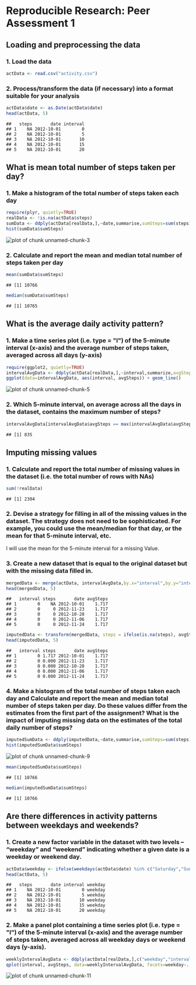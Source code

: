 # Reproducible Research: Peer Assessment 1

## Loading and preprocessing the data
### 1. Load the data

```r
actData <- read.csv("activity.csv")
```
### 2. Process/transform the data (if necessary) into a format suitable for your analysis

```r
actData$date <- as.Date(actData$date)
head(actData, 5)
```

```
##   steps       date interval
## 1    NA 2012-10-01        0
## 2    NA 2012-10-01        5
## 3    NA 2012-10-01       10
## 4    NA 2012-10-01       15
## 5    NA 2012-10-01       20
```

## What is mean total number of steps taken per day?
### 1. Make a histogram of the total number of steps taken each day

```r
require(plyr, quietly=TRUE)
realData <- !is.na(actData$steps)
sumData <- ddply(actData[realData,],~date,summarise,sumSteps=sum(steps))
hist(sumData$sumSteps)
```

![plot of chunk unnamed-chunk-3](figure/unnamed-chunk-3.png) 
### 2. Calculate and report the mean and median total number of steps taken per day

```r
mean(sumData$sumSteps)
```

```
## [1] 10766
```

```r
median(sumData$sumSteps)
```

```
## [1] 10765
```

## What is the average daily activity pattern?
### 1. Make a time series plot (i.e. type = "l") of the 5-minute interval (x-axis) and the average number of steps taken, averaged across all days (y-axis)

```r
require(ggplot2, quietly=TRUE)
intervalAvgData <- ddply(actData[realData,],~interval,summarize,avgSteps=mean(steps))
ggplot(data=intervalAvgData, aes(interval, avgSteps)) + geom_line()
```

![plot of chunk unnamed-chunk-5](figure/unnamed-chunk-5.png) 
### 2. Which 5-minute interval, on average across all the days in the dataset, contains the maximum number of steps?

```r
intervalAvgData[intervalAvgData$avgSteps == max(intervalAvgData$avgSteps),]$interval
```

```
## [1] 835
```

## Imputing missing values
### 1. Calculate and report the total number of missing values in the dataset (i.e. the total number of rows with NAs)

```r
sum(!realData)
```

```
## [1] 2304
```
### 2. Devise a strategy for filling in all of the missing values in the dataset. The strategy does not need to be sophisticated. For example, you could use the mean/median for that day, or the mean for that 5-minute interval, etc.
I will use the mean for the 5-minute interval for a missing Value. 
### 3. Create a new dataset that is equal to the original dataset but with the missing data filled in.

```r
mergedData <- merge(actData, intervalAvgData,by.x="interval",by.y="interval",all.x)
head(mergedData, 5)
```

```
##   interval steps       date avgSteps
## 1        0    NA 2012-10-01    1.717
## 2        0     0 2012-11-23    1.717
## 3        0     0 2012-10-28    1.717
## 4        0     0 2012-11-06    1.717
## 5        0     0 2012-11-24    1.717
```

```r
imputedData <- transform(mergedData, steps = ifelse(is.na(steps), avgSteps, steps))
head(imputedData, 5)
```

```
##   interval steps       date avgSteps
## 1        0 1.717 2012-10-01    1.717
## 2        0 0.000 2012-11-23    1.717
## 3        0 0.000 2012-10-28    1.717
## 4        0 0.000 2012-11-06    1.717
## 5        0 0.000 2012-11-24    1.717
```

### 4. Make a histogram of the total number of steps taken each day and Calculate and report the mean and median total number of steps taken per day. Do these values differ from the estimates from the first part of the assignment? What is the impact of imputing missing data on the estimates of the total daily number of steps?

```r
imputedSumData <- ddply(imputedData,~date,summarise,sumSteps=sum(steps))
hist(imputedSumData$sumSteps)
```

![plot of chunk unnamed-chunk-9](figure/unnamed-chunk-9.png) 

```r
mean(imputedSumData$sumSteps)
```

```
## [1] 10766
```

```r
median(imputedSumData$sumSteps)
```

```
## [1] 10766
```

## Are there differences in activity patterns between weekdays and weekends?
### 1. Create a new factor variable in the dataset with two levels – “weekday” and “weekend” indicating whether a given date is a weekday or weekend day.

```r
actData$weekday <- ifelse(weekdays(actData$date) %in% c("Saturday","Sunday"), "weekend", "weekday")
head(actData, 5)
```

```
##   steps       date interval weekday
## 1    NA 2012-10-01        0 weekday
## 2    NA 2012-10-01        5 weekday
## 3    NA 2012-10-01       10 weekday
## 4    NA 2012-10-01       15 weekday
## 5    NA 2012-10-01       20 weekday
```
### 2. Make a panel plot containing a time series plot (i.e. type = "l") of the 5-minute interval (x-axis) and the average number of steps taken, averaged across all weekday days or weekend days (y-axis). 

```r
weeklyIntervalAvgData <- ddply(actData[realData,],c("weekday","interval"),summarize,avgSteps=mean(steps))
qplot(interval, avgSteps, data=weeklyIntervalAvgData, facets=weekday~., geom="path", ylab="Number of steps", xlab="Interval")
```

![plot of chunk unnamed-chunk-11](figure/unnamed-chunk-11.png) 
